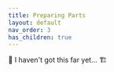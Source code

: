 ```yaml
---
title: Preparing Parts
layout: default
nav_order: 3
has_children: true
---
```



:construction: 
I haven't got this far yet...
:building_construction: 